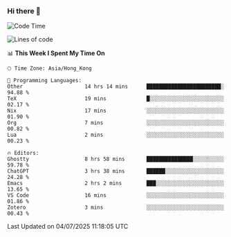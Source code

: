 ### Hi there 👋

<!--
**nicehiro/nicehiro** is a ✨ _special_ ✨ repository because its `README.md` (this file) appears on your GitHub profile.

Here are some ideas to get you started:

- 🔭 I’m currently working on ...
- 🌱 I’m currently learning ...
- 👯 I’m looking to collaborate on ...
- 🤔 I’m looking for help with ...
- 💬 Ask me about ...
- 📫 How to reach me: ...
- 😄 Pronouns: ...
- ⚡ Fun fact: ...
-->

<!--START_SECTION:waka-->
![Code Time](http://img.shields.io/badge/Code%20Time-772%20hrs%2015%20mins-blue)

![Lines of code](https://img.shields.io/badge/From%20Hello%20World%20I%27ve%20Written-1.7%20million%20lines%20of%20code-blue)

📊 **This Week I Spent My Time On** 

```text
🕑︎ Time Zone: Asia/Hong_Kong

💬 Programming Languages: 
Other                    14 hrs 14 mins      ████████████████████████░   94.88 % 
TeX                      19 mins             █░░░░░░░░░░░░░░░░░░░░░░░░   02.17 % 
Nix                      17 mins             ░░░░░░░░░░░░░░░░░░░░░░░░░   01.90 % 
Org                      7 mins              ░░░░░░░░░░░░░░░░░░░░░░░░░   00.82 % 
Lua                      2 mins              ░░░░░░░░░░░░░░░░░░░░░░░░░   00.23 % 

🔥 Editors: 
Ghostty                  8 hrs 58 mins       ███████████████░░░░░░░░░░   59.78 % 
ChatGPT                  3 hrs 38 mins       ██████░░░░░░░░░░░░░░░░░░░   24.28 % 
Emacs                    2 hrs 2 mins        ███░░░░░░░░░░░░░░░░░░░░░░   13.65 % 
VS Code                  16 mins             ░░░░░░░░░░░░░░░░░░░░░░░░░   01.86 % 
Zotero                   3 mins              ░░░░░░░░░░░░░░░░░░░░░░░░░   00.43 % 
```


 Last Updated on 04/07/2025 11:18:05 UTC
<!--END_SECTION:waka-->
